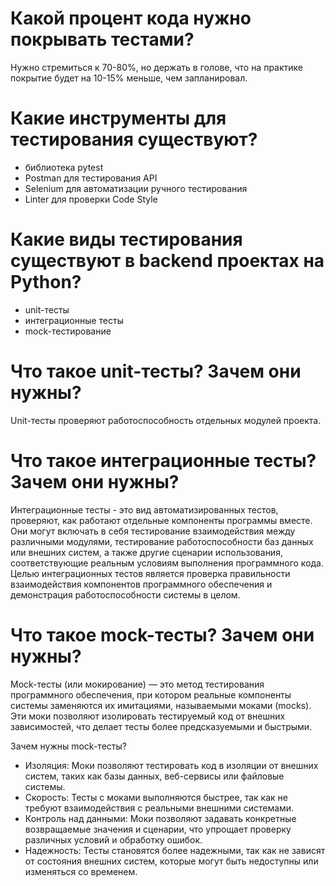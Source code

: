 # Какой процент кода нужно покрывать тестами?
Нужно стремиться к 70-80%, но держать в голове, что на практике покрытие будет на 10-15% меньше, чем запланировал.

# Какие инструменты для тестирования существуют?
- библиотека pytest
- Postman для тестирования API
- Selenium для автоматизации ручного тестирования
- Linter для проверки Code Style

# Какие виды тестирования существуют в backend проектах на Python?
- unit-тесты
- интеграционные тесты
- mock-тестирование

# Что такое unit-тесты? Зачем они нужны?
Unit-тесты проверяют работоспособность отдельных модулей проекта.

# Что такое интеграционные тесты? Зачем они нужны?
Интеграционные тесты - это вид автоматизированных тестов, проверяют, как работают отдельные компоненты программы вместе. Они могут включать в себя тестирование взаимодействия между различными модулями, тестирование работоспособности баз данных или внешних систем, а также другие сценарии использования, соответствующие реальным условиям выполнения программного кода. Целью интеграционных тестов является проверка правильности взаимодействия компонентов программного обеспечения и демонстрация работоспособности системы в целом.

# Что такое mock-тесты? Зачем они нужны?
Mock-тесты (или мокирование) — это метод тестирования программного обеспечения, при котором реальные компоненты системы заменяются их имитациями, называемыми моками (mocks). Эти моки позволяют изолировать тестируемый код от внешних зависимостей, что делает тесты более предсказуемыми и быстрыми.

Зачем нужны mock-тесты?
  - Изоляция: Моки позволяют тестировать код в изоляции от внешних систем, таких как базы данных, веб-сервисы или файловые системы.
  - Скорость: Тесты с моками выполняются быстрее, так как не требуют взаимодействия с реальными внешними системами.
  - Контроль над данными: Моки позволяют задавать конкретные возвращаемые значения и сценарии, что упрощает проверку различных условий и обработку ошибок.
  - Надежность: Тесты становятся более надежными, так как не зависят от состояния внешних систем, которые могут быть недоступны или изменяться со временем.
